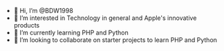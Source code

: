 - 👋 Hi, I’m @BDW1998
- 👀 I’m interested in Technology in general and Apple's innovative products
- 🌱 I’m currently learning PHP and Python
- 💞️ I’m looking to collaborate on starter projects to learn PHP and Python

<!---
BDW1998/BDW1998 is a ✨ special ✨ repository because its `README.md` (this file) appears on your GitHub profile.
You can click the Preview link to take a look at your changes.
--->
